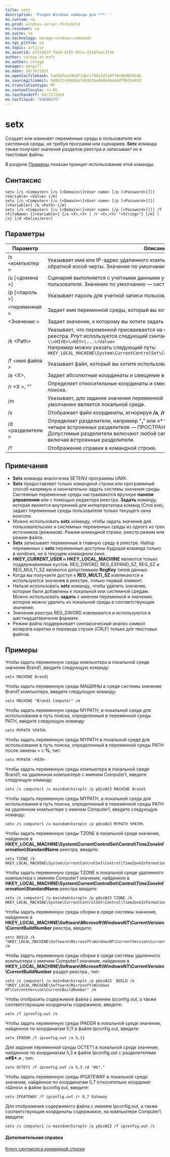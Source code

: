 ```yaml
---
title: setx
description: 'Раздел Windows команды для ***- '
ms.custom: na
ms.prod: windows-server-threshold
ms.reviewer: na
ms.suite: na
ms.technology: manage-windows-commands
ms.tgt_pltfrm: na
ms.topic: article
ms.assetid: ef37482f-f8a8-4765-951a-2518faac3f44
author: coreyp-at-msft
ms.author: coreyp
manager: dongill
ms.date: 10/16/2017
ms.openlocfilehash: 5a650fae246d71d8c1f9822dfa9ff8e96d855b4b
ms.sourcegitcommit: 0d0b32c8986ba7db9536e0b8648d4ddf9b03e452
ms.translationtype: MT
ms.contentlocale: ru-RU
ms.lasthandoff: 04/17/2019
ms.locfileid: "59886575"
---
```

# <a name="setx"></a>setx



Создает или изменяет переменные среды в пользователя или системной среды, не требуя программ или сценариев. **Setx** команда также получает значения разделов реестра и записывает их в текстовые файлы.

В разделе [Примеры](#BKMK_examples) показан принцип использования этой команды.

## <a name="syntax"></a>Синтаксис

```
setx [/s <Computer> [/u [<Domain>\]<User name> [/p [<Password>]]]] <Variable> <Value> [/m]
setx [/s <Computer> [/u [<Domain>\]<User name> [/p [<Password>]]]] [<Variable>] /k <Path> [/m]
setx [/s <Computer> [/u [<Domain>\]<User name> [/p [<Password>]]]] /f <FileName> {[<Variable>] {/a <X>,<Y> | /r <X>,<Y> "<String>"} [/m] | /x} [/d <Delimiters>]
```

## <a name="parameters"></a>Параметры

|Параметр|Описание|
|---------|-----------|
|/s \<компьютер >|Указывает имя или IP-адрес удаленного компьютера. Не используйте символы обратной косой черты. Значение по умолчанию — имя локального компьютера.|
|/u [\<домена >\]<User name>|Сценарий выполняется с учетными данными учетной записи указанного пользователя. Значение по умолчанию — системные разрешения.|
|/p [\<пароль >]|Указывает пароль для учетной записи пользователя, который указан в **/u** параметра.|
|\<переменная >|Задает имя переменной среды, который вы хотите установить.|
|\<Значение >|Задает значение, к которому вы хотите задать переменную среды.|
|/k \<Path>|Указывает, что переменной присваивается на основе информации из раздела реестра. P*пут* используется следующий синтаксис:</br>`\\<HIVE>\<KEY>\...\<Value>`</br>Например можно указать следующий путь:</br>`HKEY_LOCAL_MACHINE\System\CurrentControlSet\Control\TimeZoneInformation\StandardName`|
|/f \<имя файла >|Указывает файл, который вы хотите использовать.|
|/a \<X>,<Y>|Задает абсолютные координаты и смещение в качестве параметров поиска.|
|/r \<X >,<Y> "<String>"|Определяет относительные координаты и смещение от **строка** как параметров поиска.|
|/m|Указывает, для задания значения переменной в системной среде. Значение по умолчанию является локальной среде.|
|/x|Отображает файл координаты, игнорируя **/a**, **/r**, и **/d** параметры командной строки.|
|/d \<разделители >|Определяет разделители, например "**,**" или «**\**"для использования в дополнение к четыре встроенных разделителя — ПРОСТРАНСТВО, TAB, ввод и перевода строки. Допустимые разделители включают любой символ ASCII. Разделители не более 15, включая встроенные разделители.|
|/?|Отображение справки в командной строке.|

## <a name="remarks"></a>Примечания

-   **Setx** команда аналогична SETENV программы UNIX.
-   **Setx** предоставляет только командной строки или программный способ напрямую и окончательно задать системы значения среды. Системные переменные среды настраиваются вручную **панели управления** или с помощью редактора реестра. **Задать** команду, которая является внутренней для интерпретатора команд (Cmd.exe), задает переменные среды пользователя только текущего окна консоли.
-   Можно использовать **setx** команду, чтобы задать значения для пользовательских и системных переменных среды из одного из трех источников (режимов): Режим командной строки, реестр режим или режим файла.
-   **Setx** записывает переменные в главную среду в реестре. Набор переменных с **setx** переменные доступны будущая команда только в windows, не в текущем командном окне.
-   **HKEY_CURRENT_USER** и **HKEY_LOCAL_MACHINE** являются только поддерживаемые кустов. REG_DWORD, REG_EXPAND_SZ, REG_SZ и REG_MULTI_SZ являются допустимыми **RegKey** типов данных.
-   Когда вы получаете доступ к **REG_MULTI_SZ** извлекаются и используются значения в реестре, только первый элемент.
-   Нельзя использовать **setx** команду, чтобы удалить значения, которые были добавлены к локальной или системной средам. Можно использовать **задать** с именем переменной и значения, которое можно удалить из локальной среды в соответствующее значение.
-   Значения реестра REG_DWORD извлекаются и используются в шестнадцатеричном формате.
-   Режим файла поддерживает синтаксический анализ символ возврата каретки и перевода строки (CRLF) только для текстовых файлов.

## <a name="BKMK_examples"></a>Примеры

Чтобы задать переменную среды компьютера в локальной среде значения Brand1, введите следующую команду:
```
setx MACHINE Brand1
```
Чтобы задать переменную среды МАШИНЫ в среде системы значение Brand1 компьютера, введите следующую команду:
```
setx MACHINE "Brand1 Computer" /m
```
Чтобы задать переменную среды MYPATH, в локальной среде для использования в путь поиска, определенный в переменной среды PATH, введите следующую команду:
```
setx MYPATH %PATH%
```
Чтобы задать переменную среды MYPATH в локальной среде для использования в путь поиска, определенный в переменной среды PATH после замены **~** с **%**, тип:
```
setx MYPATH ~PATH~ 
```
Чтобы задать переменную среды компьютера в локальной среде Brand1; на удаленном компьютере с именем Computer1, введите следующую команду:
```
setx /s computer1 /u maindom\hiropln /p p@ssW23 MACHINE Brand1
```
Чтобы задать переменную среды MYPATH, в локальной среде для использования в путь поиска, определенный в переменной среды PATH на удаленном компьютере с именем Computer1, введите следующую команду:
```
setx /s computer1 /u maindom\hiropln /p p@ssW23 MYPATH %PATH%
```
Чтобы задать переменную среды TZONE в локальной среде значение, найденное в **HKEY_LOCAL_MACHINE\System\CurrentControlSet\Control\TimeZoneInformation\StandardName** реестра, введите:
```
setx TZONE /k HKEY_LOCAL_MACHINE\System\CurrentControlSet\Control\TimeZoneInformation\StandardName 
```
Чтобы задать переменную среды TZONE в локальной среде удаленного компьютера с именем Computer1 значение, найденное в **HKEY_LOCAL_MACHINE\System\CurrentControlSet\Control\TimeZoneInformation\StandardName** реестра введите:
```
setx /s computer1 /u maindom\hiropln /p p@ssW23 TZONE /k HKEY_LOCAL_MACHINE\System\CurrentControlSet\Control\TimeZoneInformation\StandardName 
```
Чтобы задать переменную среды сборки в среде системы значение, найденное в **HKEY_LOCAL_MACHINE\Software\Microsoft\WindowsNT\CurrentVersion\CurrentBuildNumber** реестра, введите:
```
setx BUILD /k "HKEY_LOCAL_MACHINE\Software\Microsoft\WindowsNT\CurrentVersion\CurrentBuildNumber" /m
```
Чтобы задать переменную среды сборки в среде системы удаленного компьютера с именем Computer1 значение, найденное в **HKEY_LOCAL_MACHINE\Software\Microsoft\WindowsNT\CurrentVersion\CurrentBuildNumber** раздел реестра , тип:
```
setx /s computer1 /u maindom\hiropln /p p@ssW23  BUILD /k "HKEY_LOCAL_MACHINE\Software\Microsoft\Windows NT\CurrentVersion\CurrentBuildNumber" /m
```
Чтобы отобразить содержимое файла с именем Ipconfig.out, а также соответствующие координаты содержимое, введите:
```
setx /f ipconfig.out /x
```
Чтобы задать переменную среды IPADDR в локальной среде значение, найденное по координатам 5,11 в файле Ipconfig.out, введите:
```
setx IPADDR /f ipconfig.out /a 5,11
```
Для задания переменной среды OCTET1 в локальной среде значение, найденное по координатам 5,3 в файле Ipconfig.out с разделителями **«#$\*.»** , тип:
```
setx OCTET1 /f ipconfig.out /a 5,3 /d "#$*." 
```
Чтобы задать переменную среды IPGATEWAY в локальной среде значение, найденное по координатам 0,7 относительно координат «Шлюз» в файле Ipconfig.out, введите:
```
setx IPGATEWAY /f ipconfig.out /r 0,7 Gateway 
```
Для отображения содержимого файла с именем Ipconfig.out, а также соответствующие координаты содержимое, на компьютере Computer1, введите:
```
setx /s computer1 /u maindom\hiropln /p p@ssW23 /f ipconfig.out /x 
```

#### <a name="additional-references"></a>Дополнительная справка

[Ключ синтаксиса командной строки](command-line-syntax-key.md)